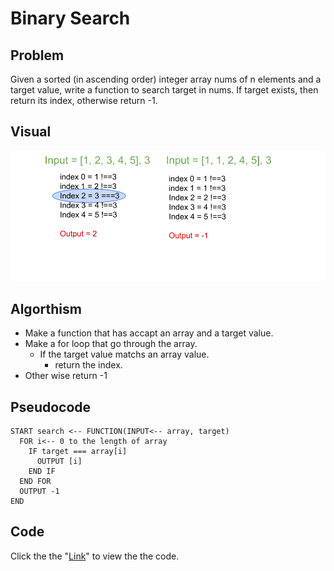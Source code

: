 # Binary Search

## Problem
Given a sorted (in ascending order) integer array nums of n elements and a target value, write a function to search target in nums. If target exists, then return its index, otherwise return -1.

## Visual

![](binarySerch.png)

## Algorthism
* Make a function that has accapt an array and a target value.
* Make a for loop that go through the array.
  * If the target value matchs an array value.
    * return the index.
* Other wise return -1

## Pseudocode
```
START search <-- FUNCTION(INPUT<-- array, target)
  FOR i<-- 0 to the length of array
    IF target === array[i]
      OUTPUT [i]
    END IF
  END FOR
  OUTPUT -1
END
```
## Code
 Click the the "[Link](binarySearch.js)" to view the the code. 